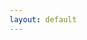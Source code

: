 ```yaml
---
layout: default
---
```


<div class="landing-page">
    <div class="social-links">
        <a href="https://github.com/lucahuesler" target="_blank" class="github"><i class="fab fa-github"></i></a>
        <a href="https://www.linkedin.com/in/lucahuesler/" target="_blank" class="linkedin"><i class="fab fa-linkedin"></i></a>
    </div>
</div>

